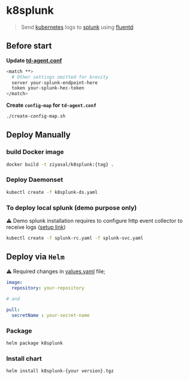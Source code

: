 # k8splunk

> Send [kubernetes](https://github.com/kubernetes/kubernetes) logs to [splunk](https://github.com/splunk) using [fluentd](https://github.com/fluent/fluentd)


## Before start
**Update [td-agent.conf](https://github.com/ziyasal/k8splunk/blob/master/td-agent.conf#L287)**

```sh
<match **>
  # Other settings omitted for brevity
  server your-splunk-endpoint-here
  token your-splunk-hec-token
</match>
```

**Create `config-map` for `td-agent.conf`**

```sh
./create-config-map.sh
```

## Deploy Manually

### build Docker image

```sh
docker build -t ziyasal/k8splunk:{tag} .
```

### Deploy Daemonset

```sh
kubectl create -f k8splunk-ds.yaml
```

### To deploy local splunk (demo purpose only)

**:warning:** Demo splunk installation requires to configure http event collector to receive logs ([setup link](http://docs.splunk.com/Documentation/Splunk/latest/Data/UsetheHTTPEventCollector))

```sh
kubectl create -f splunk-rc.yaml -f splunk-svc.yaml
```

## Deploy via `Helm`
:warning: Required changes in [values.yaml](https://github.com/ziyasal/k8splunk/blob/master/helm-chart/k8splunk/values.yaml#L5) file;

```yaml
image:
  repository: your-repository
  
# and

pull:
  secretName : your-secret-name
```

### Package

```sh
helm package k8splunk
```

### Install chart

```sh
helm install k8splunk-{your version}.tgz
```

